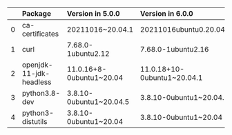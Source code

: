 <!-- markdown-link-check-disable -->

|    | Package                 | Version in 5.0.0         | Version in 6.0.0            | Status   |
|---:|:------------------------|:-------------------------|:----------------------------|:---------|
|  0 | ca-certificates         | 20211016~20.04.1         | 20211016ubuntu0.20.04.1     | UPDATED  |
|  1 | curl                    | 7.68.0-1ubuntu2.12       | 7.68.0-1ubuntu2.16          | UPDATED  |
|  2 | openjdk-11-jdk-headless | 11.0.16+8-0ubuntu1~20.04 | 11.0.18+10-0ubuntu1~20.04.1 | UPDATED  |
|  3 | python3.8-dev           | 3.8.10-0ubuntu1~20.04.5  | 3.8.10-0ubuntu1~20.04.6     | UPDATED  |
|  4 | python3-distutils       | 3.8.10-0ubuntu1~20.04    | 3.8.10-0ubuntu1~20.04       |          |